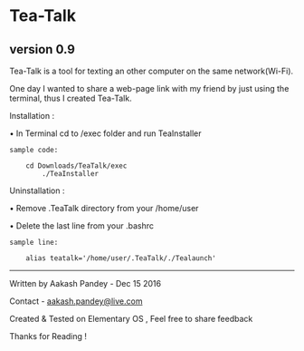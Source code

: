 # Tea-Talk
version 0.9
-----------

Tea-Talk is a tool for texting an other computer on the same network(Wi-Fi).

One day I wanted to share a web-page link with my friend by just using the terminal, thus I created Tea-Talk.

Installation : 

• In Terminal cd to /exec folder and run TeaInstaller
 
    sample code: 
        
        cd Downloads/TeaTalk/exec
            ./TeaInstaller

Uninstallation :

• Remove .TeaTalk directory from your /home/user

• Delete the last line from your .bashrc
    
    sample line:
        
        alias teatalk='/home/user/.TeaTalk/./Tealaunch'

-----------
Written by Aakash Pandey - Dec 15 2016 

Contact - aakash.pandey@live.com

Created & Tested on Elementary OS 
, Feel free to share feedback 

Thanks for Reading !
